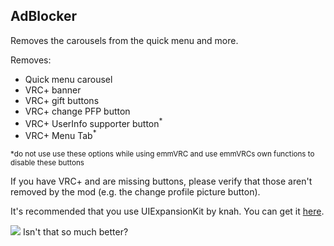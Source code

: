 ## AdBlocker
Removes the carousels from the quick menu and more.

Removes:
- Quick menu carousel
- VRC+ banner
- VRC+ gift buttons
- VRC+ change PFP button
- VRC+ UserInfo supporter button<sup>*</sup>
- VRC+ Menu Tab<sup>*</sup>

<sup>*do not use use these options while using emmVRC and use emmVRCs own functions to disable these buttons</sup>

If you have VRC+ and are missing buttons, please verify that those aren't removed by the mod (e.g. the change profile picture button).

It's recommended that you use UIExpansionKit by knah. You can get it [here](https://github.com/knah/VRCMods/releases/latest).


![](https://i.imgur.com/Q9VTjJj.png)
Isn't that so much better?
